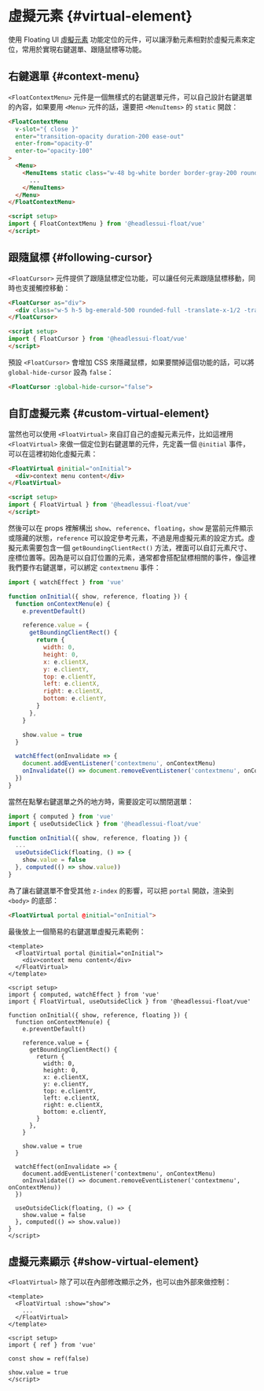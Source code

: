 # 虛擬元素 {#virtual-element} <Badge label="v0.11+" />

使用 Floating UI [虛擬元素](https://floating-ui.com/docs/virtual-elements) 功能定位的元件，可以讓浮動元素相對於虛擬元素來定位，常用於實現右鍵選單、跟隨鼠標等功能。

## 右鍵選單 {#context-menu}

`<FloatContextMenu>` 元件是一個無樣式的右鍵選單元件，可以自己設計右鍵選單的內容，如果要用 `<Menu>` 元件的話，還要把 `<MenuItems>` 的 `static` 開啟：

```html
<FloatContextMenu
  v-slot="{ close }"
  enter="transition-opacity duration-200 ease-out"
  enter-from="opacity-0"
  enter-to="opacity-100"
>
  <Menu>
    <MenuItems static class="w-48 bg-white border border-gray-200 rounded-md shadow-lg overflow-hidden focus:outline-none">
      ...
    </MenuItems>
  </Menu>
</FloatContextMenu>

<script setup>
import { FloatContextMenu } from '@headlessui-float/vue'
</script>
```

## 跟隨鼠標 {#following-cursor}

`<FloatCursor>` 元件提供了跟隨鼠標定位功能，可以讓任何元素跟隨鼠標移動，同時也支援觸控移動：

```html
<FloatCursor as="div">
  <div class="w-5 h-5 bg-emerald-500 rounded-full -translate-x-1/2 -translate-y-1/2" />
</FloatCursor>

<script setup>
import { FloatCursor } from '@headlessui-float/vue'
</script>
```

預設 `<FloatCursor>` 會增加 CSS 來隱藏鼠標，如果要關掉這個功能的話，可以將 `global-hide-cursor` 設為 `false`：

```html
<FloatCursor :global-hide-cursor="false">
```

## 自訂虛擬元素 {#custom-virtual-element}

當然也可以使用 `<FloatVirtual>` 來自訂自己的虛擬元素元件，比如這裡用 `<FloatVirtual>` 來做一個定位到右鍵選單的元件，先定義一個 `@initial` 事件，可以在這裡初始化虛擬元素：

```html
<FloatVirtual @initial="onInitial">
  <div>context menu content</div>
</FloatVirtual>

<script setup>
import { FloatVirtual } from '@headlessui-float/vue'
</script>
```

然後可以在 props 裡解構出 `show`、`reference`、`floating`，`show` 是當前元件顯示或隱藏的狀態，`reference` 可以設定參考元素，不過是用虛擬元素的設定方式。虛擬元素需要包含一個 `getBoundingClientRect()` 方法，裡面可以自訂元素尺寸、座標位置等。因為是可以自訂位置的元素，通常都會搭配鼠標相關的事件，像這裡我們要作右鍵選單，可以綁定 `contextmenu` 事件：

```js
import { watchEffect } from 'vue'

function onInitial({ show, reference, floating }) {
  function onContextMenu(e) {
    e.preventDefault()

    reference.value = {
      getBoundingClientRect() {
        return {
          width: 0,
          height: 0,
          x: e.clientX,
          y: e.clientY,
          top: e.clientY,
          left: e.clientX,
          right: e.clientX,
          bottom: e.clientY,
        }
      },
    }

    show.value = true
  }

  watchEffect(onInvalidate => {
    document.addEventListener('contextmenu', onContextMenu)
    onInvalidate(() => document.removeEventListener('contextmenu', onContextMenu))
  })
}
```

當然在點擊右鍵選單之外的地方時，需要設定可以關閉選單：

```js
import { computed } from 'vue'
import { useOutsideClick } from '@headlessui-float/vue'

function onInitial({ show, reference, floating }) {
  ...
  useOutsideClick(floating, () => {
    show.value = false
  }, computed(() => show.value))
}
```

為了讓右鍵選單不會受其他 `z-index` 的影響，可以把 `portal` 開啟，渲染到 `<body>` 的底部：

```html
<FloatVirtual portal @initial="onInitial">
```

最後放上一個簡易的右鍵選單虛擬元素範例：

```vue
<template>
  <FloatVirtual portal @initial="onInitial">
    <div>context menu content</div>
  </FloatVirtual>
</template>

<script setup>
import { computed, watchEffect } from 'vue'
import { FloatVirtual, useOutsideClick } from '@headlessui-float/vue'

function onInitial({ show, reference, floating }) {
  function onContextMenu(e) {
    e.preventDefault()

    reference.value = {
      getBoundingClientRect() {
        return {
          width: 0,
          height: 0,
          x: e.clientX,
          y: e.clientY,
          top: e.clientY,
          left: e.clientX,
          right: e.clientX,
          bottom: e.clientY,
        }
      },
    }

    show.value = true
  }

  watchEffect(onInvalidate => {
    document.addEventListener('contextmenu', onContextMenu)
    onInvalidate(() => document.removeEventListener('contextmenu', onContextMenu))
  })

  useOutsideClick(floating, () => {
    show.value = false
  }, computed(() => show.value))
}
</script>
```

## 虛擬元素顯示 {#show-virtual-element}

`<FloatVirtual>` 除了可以在內部修改顯示之外，也可以由外部來做控制：

```vue
<template>
  <FloatVirtual :show="show">
    ...
  </FloatVirtual>
</template>

<script setup>
import { ref } from 'vue'

const show = ref(false)

show.value = true
</script>
```
